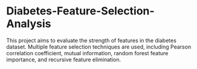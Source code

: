 # Diabetes-Feature-Selection-Analysis
This project aims to evaluate the strength of features in the diabetes dataset. Multiple feature selection techniques are used, including Pearson correlation coefficient, mutual information, random forest feature importance, and recursive feature elimination.

